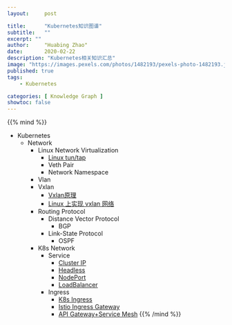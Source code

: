 ```yaml
---
layout:     post

title:      "Kubernetes知识图谱"
subtitle:   ""
excerpt: ""
author:     "Huabing Zhao"
date:       2020-02-22
description: "Kubernetes相关知识汇总"
image: "https://images.pexels.com/photos/1482193/pexels-photo-1482193.jpeg"
published: true
tags:
    - Kubernetes

categories: [ Knowledge Graph ]
showtoc: false
---
```


{{% mind %}}
- Kubernetes
    - Network
    	- Linux Network Virtualization
            - [Linux tun/tap](https://zhaohuabing.com/post/2020-02-24-linux-taptun/)
            - Veth Pair
            - Network Namespace
        - Vlan
        - Vxlan
            - [Vxlan原理](https://cizixs.com/2017/09/25/vxlan-protocol-introduction/)
            - [Linux 上实现 vxlan 网络](https://cizixs.com/2017/09/28/linux-vxlan/)
        - Routing Protocol
        	- Distance Vector Protocol
        		- BGP
        	- Link-State Protocol
        		- OSPF
        - K8s Network
        	- Service
                - [Cluster IP](https://zhaohuabing.com/post/2019-03-29-how-to-choose-ingress-for-service-mesh/#cluster-ip)
                - [Headless](https://kubernetes.io/zh/docs/concepts/services-networking/service/#headless-services)
                - [NodePort](https://zhaohuabing.com/post/2019-03-29-how-to-choose-ingress-for-service-mesh/#nodeport)
                - [LoadBalancer](https://zhaohuabing.com/post/2019-03-29-how-to-choose-ingress-for-service-mesh/#loadbalancer)
            - Ingress
                - [K8s Ingress](https://zhaohuabing.com/post/2019-03-29-how-to-choose-ingress-for-service-mesh/#k8s-ingress)
                - [Istio Ingress Gateway](https://zhaohuabing.com/post/2019-03-29-how-to-choose-ingress-for-service-mesh/#istio-gateway)
                - [API Gateway+Service Mesh](https://zhaohuabing.com/post/2019-03-29-how-to-choose-ingress-for-service-mesh/#api-gateway--sidecar-proxy)
{{% /mind %}}

